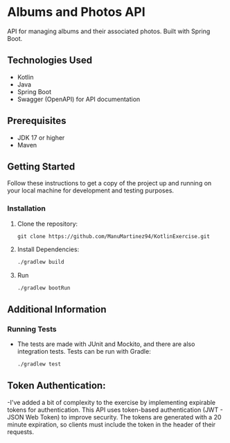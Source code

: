 # Albums and Photos API

API for managing albums and their associated photos. Built with Spring Boot.

## Technologies Used
- Kotlin
- Java
- Spring Boot
- Swagger (OpenAPI) for API documentation

## Prerequisites
- JDK 17 or higher
- Maven

## Getting Started
Follow these instructions to get a copy of the project up and running on your local machine for development and testing purposes.

### Installation
1. Clone the repository:
   ```
   git clone https://github.com/ManuMartinez94/KotlinExercise.git
   ```
2. Install Dependencies:
    ```bash
   ./gradlew build
3. Run
   ```bash
   ./gradlew bootRun

## Additional Information
### Running Tests
 - The tests are made with JUnit and Mockito, and there are also integration tests. Tests can be run with Gradle:

   ```bash
   ./gradlew test

## Token Authentication:
 -I've added a bit of complexity to the exercise by implementing expirable tokens for authentication. This API uses token-based authentication (JWT - JSON Web Token) to improve security. The tokens are generated with a 20 minute expiration, so clients must include the token in the header of their requests. 